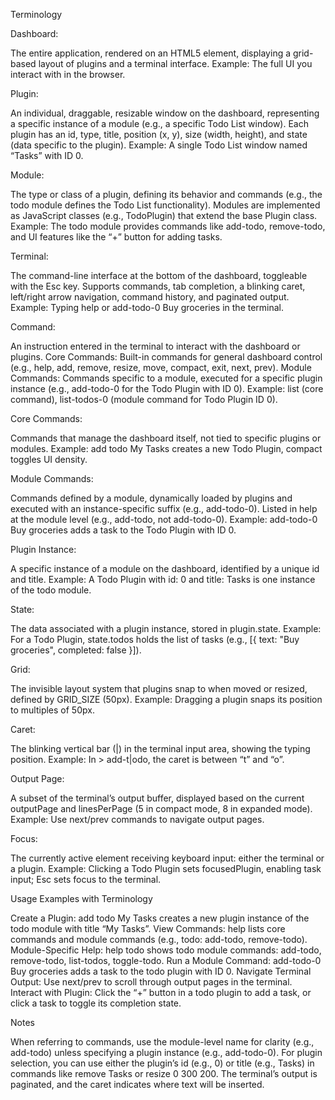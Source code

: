 Terminology

Dashboard:

The entire application, rendered on an HTML5 <canvas> element, displaying a grid-based layout of plugins and a terminal interface.
Example: The full UI you interact with in the browser.


Plugin:

An individual, draggable, resizable window on the dashboard, representing a specific instance of a module (e.g., a specific Todo List window).
Each plugin has an id, type, title, position (x, y), size (width, height), and state (data specific to the plugin).
Example: A single Todo List window named “Tasks” with ID 0.


Module:

The type or class of a plugin, defining its behavior and commands (e.g., the todo module defines the Todo List functionality).
Modules are implemented as JavaScript classes (e.g., TodoPlugin) that extend the base Plugin class.
Example: The todo module provides commands like add-todo, remove-todo, and UI features like the “+” button for adding tasks.


Terminal:

The command-line interface at the bottom of the dashboard, toggleable with the Esc key.
Supports commands, tab completion, a blinking caret, left/right arrow navigation, command history, and paginated output.
Example: Typing help or add-todo-0 Buy groceries in the terminal.


Command:

An instruction entered in the terminal to interact with the dashboard or plugins.
Core Commands: Built-in commands for general dashboard control (e.g., help, add, remove, resize, move, compact, exit, next, prev).
Module Commands: Commands specific to a module, executed for a specific plugin instance (e.g., add-todo-0 for the Todo Plugin with ID 0).
Example: list (core command), list-todos-0 (module command for Todo Plugin ID 0).


Core Commands:

Commands that manage the dashboard itself, not tied to specific plugins or modules.
Example: add todo My Tasks creates a new Todo Plugin, compact toggles UI density.


Module Commands:

Commands defined by a module, dynamically loaded by plugins and executed with an instance-specific suffix (e.g., add-todo-0).
Listed in help at the module level (e.g., add-todo, not add-todo-0).
Example: add-todo-0 Buy groceries adds a task to the Todo Plugin with ID 0.


Plugin Instance:

A specific instance of a module on the dashboard, identified by a unique id and title.
Example: A Todo Plugin with id: 0 and title: Tasks is one instance of the todo module.


State:

The data associated with a plugin instance, stored in plugin.state.
Example: For a Todo Plugin, state.todos holds the list of tasks (e.g., [{ text: "Buy groceries", completed: false }]).


Grid:

The invisible layout system that plugins snap to when moved or resized, defined by GRID_SIZE (50px).
Example: Dragging a plugin snaps its position to multiples of 50px.


Caret:

The blinking vertical bar (|) in the terminal input area, showing the typing position.
Example: In > add-t|odo, the caret is between “t” and “o”.


Output Page:

A subset of the terminal’s output buffer, displayed based on the current outputPage and linesPerPage (5 in compact mode, 8 in expanded mode).
Example: Use next/prev commands to navigate output pages.


Focus:

The currently active element receiving keyboard input: either the terminal or a plugin.
Example: Clicking a Todo Plugin sets focusedPlugin, enabling task input; Esc sets focus to the terminal.



Usage Examples with Terminology

Create a Plugin: add todo My Tasks creates a new plugin instance of the todo module with title “My Tasks”.
View Commands: help lists core commands and module commands (e.g., todo: add-todo, remove-todo).
Module-Specific Help: help todo shows todo module commands: add-todo, remove-todo, list-todos, toggle-todo.
Run a Module Command: add-todo-0 Buy groceries adds a task to the todo plugin with ID 0.
Navigate Terminal Output: Use next/prev to scroll through output pages in the terminal.
Interact with Plugin: Click the “+” button in a todo plugin to add a task, or click a task to toggle its completion state.

Notes

When referring to commands, use the module-level name for clarity (e.g., add-todo) unless specifying a plugin instance (e.g., add-todo-0).
For plugin selection, you can use either the plugin’s id (e.g., 0) or title (e.g., Tasks) in commands like remove Tasks or resize 0 300 200.
The terminal’s output is paginated, and the caret indicates where text will be inserted.